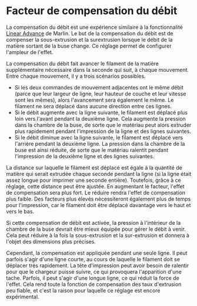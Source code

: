 Facteur de compensation du débit
===

La compensation du débit est une expérience similaire à la fonctionnalité [Linear Advance](http://marlinfw.org/docs/features/lin_advance.html) de Marlin. Le but de la compensation du débit est de compenser la sous-extrusion et la surextrusion lorsque le débit de la matière sortant de la buse change. Ce réglage permet de configurer l'ampleur de l'effet.

La compensation du débit fait avancer le filament de la matière supplémentaire nécessaire dans la seconde qui suit, à chaque mouvement. Entre chaque mouvement, il y a trois scénarios possibles.
* Si les deux commandes de mouvement adjacentes ont le même débit (parce que leur largeur de ligne, leur hauteur de couche et leur vitesse sont les mêmes), alors l'avancement sera également le même. Le filament ne sera déplacé dans aucune direction entre ces lignes.
* Si le débit augmente avec la ligne suivante, le filament est déplacé plus loin vers l'avant pendant la deuxième ligne. Cela augmente la pression dans la chambre de la buse, de sorte que le matériau peut alors extruder plus rapidement pendant l'impression de la ligne et des lignes suivantes.
* Si le débit diminue avec la ligne suivante, le filament est déplacé vers l'arrière pendant la deuxième ligne. La pression dans la chambre de la buse est ainsi réduite, de sorte que le matériau ralentit pendant l'impression de la deuxième ligne et des lignes suivantes.

La distance sur laquelle le filament est déplacé est égale à la quantité de matière qui serait extrudée chaque seconde pendant la ligne (si la ligne était assez longue pour imprimer une seconde entière). Toutefois, grâce à ce réglage, cette distance peut être ajustée. En augmentant le facteur, l'effet de compensation sera plus fort. Le réduire rendra l'effet de compensation plus faible. Des facteurs plus élevés nécessiteront également plus de temps pour l'impression, car le filament doit être déplacé davantage vers le haut et vers le bas.

Si cette compensation de débit est activée, la pression à l'intérieur de la chambre de la buse devrait être mieux équipée pour gérer le débit à venir. Cela peut réduire à la fois la sous-extrusion et la sur-extrusion et donnera à l'objet des dimensions plus précises.

Cependant, la compensation est appliquée pendant une seule ligne. Il peut parfois s'agir d'une ligne courte, au cours de laquelle le filament doit se déplacer très rapidement. La tête d'impression peut avoir besoin de ralentir pour que le chargeur puisse suivre, ce qui provoquera l'apparition d'une tache. Parfois, il peut s'agir d'une longue ligne, ce qui réduit la force de l'effet. Cela rend toute la fonction de compensation des taux d'extrusion peu fiable, et c'est la raison pour laquelle ce réglage est encore expérimental.
